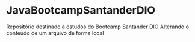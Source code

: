# JavaBootcampSantanderDIO
Repositório destinado a estudos do Bootcamp Santander DIO
Alterando o conteúdo de um arquivo de forma local